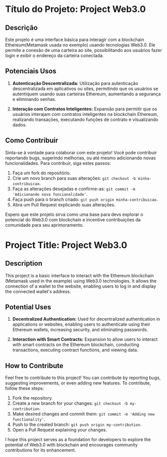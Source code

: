 # Título do Projeto: Project Web3.0

## Descrição
Este projeto é uma interface básica para interagir com a blockchain Ethereum(Metamask usada no exemplo) usando tecnologias Web3.0. Ele permite a conexão de uma carteira ao site, possibilitando aos usuários fazer login e exibir o endereço da carteira conectada.

## Potenciais Usos

1. **Autenticação Descentralizada:** Utilização para autenticação descentralizada em aplicativos ou sites, permitindo que os usuários se autentiquem usando suas carteiras Ethereum, aumentando a segurança e eliminando senhas.

2. **Interação com Contratos Inteligentes:** Expansão para permitir que os usuários interajam com contratos inteligentes na blockchain Ethereum, realizando transações, executando funções de contrato e visualizando dados.


## Como Contribuir
Sinta-se à vontade para colaborar com este projeto! Você pode contribuir reportando bugs, sugerindo melhorias, ou até mesmo adicionando novas funcionalidades. Para contribuir, siga estes passos:
1. Faça um fork do repositório.
2. Crie um novo branch para suas alterações: `git checkout -b minha-contribuicao`.
3. Faça as alterações desejadas e confirme-as: `git commit -m 'Adicionando nova funcionalidade'`.
4. Faça push para o branch criado: `git push origin minha-contribuicao`.
5. Abra um Pull Request explicando suas alterações.

Espero que este projeto sirva como uma base para devs explorar o potencial do Web3.0 com blockchain e incentive contribuições da comunidade para seu aprimoramento.



# Project Title: Project Web3.0

## Description
This project is a basic interface to interact with the Ethereum blockchain (Metamask used in the example) using Web3.0 technologies. It allows the connection of a wallet to the website, enabling users to log in and display the connected wallet's address.

## Potential Uses

1. **Decentralized Authentication:** Used for decentralized authentication in applications or websites, enabling users to authenticate using their Ethereum wallets, increasing security, and eliminating passwords.

2. **Interaction with Smart Contracts:** Expansion to allow users to interact with smart contracts on the Ethereum blockchain, conducting transactions, executing contract functions, and viewing data.

## How to Contribute
Feel free to contribute to this project! You can contribute by reporting bugs, suggesting improvements, or even adding new features. To contribute, follow these steps:
1. Fork the repository.
2. Create a new branch for your changes: `git checkout -b my-contribution`.
3. Make desired changes and commit them: `git commit -m 'Adding new functionality'`.
4. Push to the created branch: `git push origin my-contribution`.
5. Open a Pull Request explaining your changes.

I hope this project serves as a foundation for developers to explore the potential of Web3.0 with blockchain and encourages community contributions for its enhancement.

